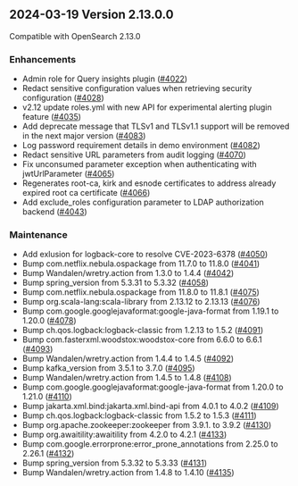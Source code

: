 ## 2024-03-19 Version 2.13.0.0

Compatible with OpenSearch 2.13.0

### Enhancements
* Admin role for Query insights plugin ([#4022](https://github.com/opensearch-project/security/pull/4022))
* Redact sensitive configuration values when retrieving security configuration ([#4028](https://github.com/opensearch-project/security/pull/4028))
* v2.12 update roles.yml with new API for experimental alerting plugin feature ([#4035](https://github.com/opensearch-project/security/pull/4035))
* Add deprecate message that TLSv1 and TLSv1.1 support will be removed in the next major version ([#4083](https://github.com/opensearch-project/security/pull/4083))
* Log password requirement details in demo environment ([#4082](https://github.com/opensearch-project/security/pull/4082))
* Redact sensitive URL parameters from audit logging ([#4070](https://github.com/opensearch-project/security/pull/4070))
* Fix unconsumed parameter exception when authenticating with jwtUrlParameter ([#4065](https://github.com/opensearch-project/security/pull/4065))
* Regenerates root-ca, kirk and esnode certificates to address already expired root ca certificate ([#4066](https://github.com/opensearch-project/security/pull/4066))
* Add exclude_roles configuration parameter to LDAP authorization backend ([#4043](https://github.com/opensearch-project/security/pull/4043))

### Maintenance
* Add exlusion for logback-core to resolve CVE-2023-6378 ([#4050](https://github.com/opensearch-project/security/pull/4050))
* Bump com.netflix.nebula.ospackage from 11.7.0 to 11.8.0 ([#4041](https://github.com/opensearch-project/security/pull/4041))
* Bump Wandalen/wretry.action from 1.3.0 to 1.4.4 ([#4042](https://github.com/opensearch-project/security/pull/4042))
* Bump spring_version from 5.3.31 to 5.3.32 ([#4058](https://github.com/opensearch-project/security/pull/4058))
* Bump com.netflix.nebula.ospackage from 11.8.0 to 11.8.1 ([#4075](https://github.com/opensearch-project/security/pull/4075))
* Bump org.scala-lang:scala-library from 2.13.12 to 2.13.13 ([#4076](https://github.com/opensearch-project/security/pull/4076))
* Bump com.google.googlejavaformat:google-java-format from 1.19.1 to 1.20.0 ([#4078](https://github.com/opensearch-project/security/pull/4078))
* Bump ch.qos.logback:logback-classic from 1.2.13 to 1.5.2 ([#4091](https://github.com/opensearch-project/security/pull/4091))
* Bump com.fasterxml.woodstox:woodstox-core from 6.6.0 to 6.6.1 ([#4093](https://github.com/opensearch-project/security/pull/4093))
* Bump Wandalen/wretry.action from 1.4.4 to 1.4.5 ([#4092](https://github.com/opensearch-project/security/pull/4092))
* Bump kafka_version from 3.5.1 to 3.7.0 ([#4095](https://github.com/opensearch-project/security/pull/4095))
* Bump Wandalen/wretry.action from 1.4.5 to 1.4.8 ([#4108](https://github.com/opensearch-project/security/pull/4108))
* Bump com.google.googlejavaformat:google-java-format from 1.20.0 to 1.21.0 ([#4110](https://github.com/opensearch-project/security/pull/4110))
* Bump jakarta.xml.bind:jakarta.xml.bind-api from 4.0.1 to 4.0.2 ([#4109](https://github.com/opensearch-project/security/pull/4109))
* Bump ch.qos.logback:logback-classic from 1.5.2 to 1.5.3 ([#4111](https://github.com/opensearch-project/security/pull/4111))
* Bump org.apache.zookeeper:zookeeper from 3.9.1. to 3.9.2 ([#4130](https://github.com/opensearch-project/security/pull/4130))
* Bump org.awaitility:awaitility from 4.2.0 to 4.2.1 ([#4133](https://github.com/opensearch-project/security/pull/4133))
* Bump com.google.errorprone:error_prone_annotations from 2.25.0 to 2.26.1 ([#4132](https://github.com/opensearch-project/security/pull/4132))
* Bump spring_version from 5.3.32 to 5.3.33 ([#4131](https://github.com/opensearch-project/security/pull/4131))
* Bump Wandalen/wretry.action from 1.4.8 to 1.4.10 ([#4135](https://github.com/opensearch-project/security/pull/4135))